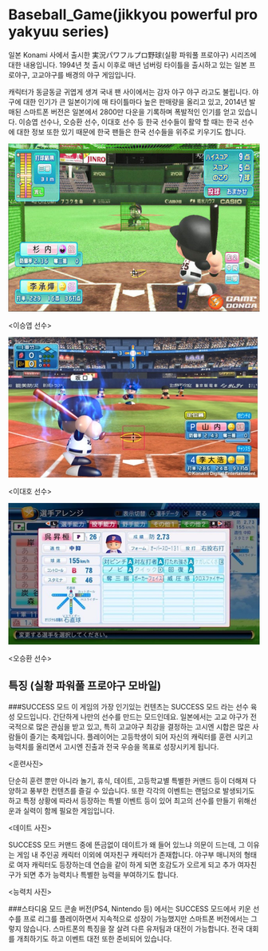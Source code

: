 # Baseball_Game(jikkyou powerful pro yakyuu series)
 일본 Konami 사에서 출시한 実況パワフルプロ野球(실황 파워풀 프로야구) 시리즈에 대한 내용입니다.
 1994년 첫 출시 이후로 매년 넘버링 타이틀을 출시하고 있는 일본 프로야구, 고교야구를 배경의 야구 게임입니다.

캐릭터가 동글동글 귀엽게 생겨 국내 팬 사이에서는 감자 야구 야구 라고도 불립니다.
야구에 대한 인기가 큰 일본이기에 매 타이틀마다 높은 판매량을 올리고 있고, 2014년 발매된 스마트폰 버전은 일본에서 2800만 다운을 기록하며 폭발적인 인기를 얻고 있습니다. 이승엽 선수나, 오승환 선수, 이대호 선수 등 한국 선수들이 활약 할 때는 한국 선수에 대한 정보 또한 있기 때문에 한국 팬들은 한국 선수들을 위주로 키우기도 합니다.

![Alt LSY](https://github.com/GeekInTheClass/Baseball_Game/blob/master/LSY.jpg "LEE")

<이승엽 선수>

![Alt LDH](https://github.com/GeekInTheClass/Baseball_Game/blob/master/LDH.jpg "LEE")

<이대호 선수>

![Alt OSH](https://github.com/GeekInTheClass/Baseball_Game/blob/master/OSH.jpg "LEE")

<오승환 선수>



## 특징 (실황 파워풀 프로야구 모바일)
###SUCCESS 모드
이 게임의 가장 인기있는 컨텐츠는 SUCCESS 모드 라는 선수 육성 모드입니다. 간단하게 나만의 선수를 만드는 모드인데요.
일본에서는 고교 야구가 전국적으로 많은 관심을 받고 있고, 특히 고교야구 최강을 결정하는 고시엔 시합은 많은 사람들이 즐기는 축제입니다.
플레이어는 고등학생이 되어 자신의 캐릭터를 훈련 시키고 능력치를 올리면서 고시엔 진출과 전국 우승을 목표로 성장시키게 됩니다.

<훈련사진>

단순히 훈련 뿐만 아니라 놀기, 휴식, 데이트, 고등학교별 특별한 커맨드 등이 더해져 다양하고 풍부한 컨텐츠를 즐길 수 있습니다. 또한 각각의 이벤트는 랜덤으로 발생되기도 하고 특정 상황에 따라서 등장하는 특별 이벤트 등이 있어 최고의 선수를 만들기 위해선 운과 실력이 함께 필요한 게임입니다.

<데이트 사진>

SUCCESS 모드 커맨드 중에 뜬금없이 데이트가 왜 들어 있느냐 의문이 드는데, 그 이유는 게임 내 주인공 캐릭터 이외에 여자친구 캐릭터가 존재합니다. 야구부 매니저의 형태로 여자 캐릭터도 등장하는데 연습을 같이 하게 되면 호감도가 오르게 되고 추가 여자친구가 되면 추가 능력치나 특별한 능력을 부여하기도 합니다.

<능력치 사진>

###스타디움 모드
콘솔 버전(PS4, Nintendo 등) 에서는 SUCCESS 모드에서 키운 선수를 프로 리그를 플레이하면서 지속적으로 성장이 가능했지만 스마트폰 버전에서는 그렇지 않습니다. 스마트폰의 특징을 잘 살려 다른 유저팀과 대전이 가능합니다. 전국 대회를 개최하기도 하고 이벤트 대전 또한 준비되어 있습니다.
